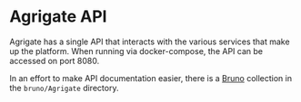 # Agrigate API

Agrigate has a single API that interacts with the various services that make up
the platform. When running via docker-compose, the API can be accessed on port 8080.

In an effort to make API documentation easier, there is a
[Bruno](https://www.usebruno.com/) collection in the `bruno/Agrigate` directory.
